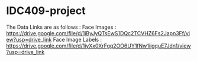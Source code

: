 # IDC409-project
The Data Links are as follows : 
Face Images : https://drive.google.com/file/d/1iByJyQTsEwS1DQc2TCVHZ6Fs2Japn3Ff/view?usp=drive_link
Face Image Labels : https://drive.google.com/file/d/1iyXx0XrFgq2OO6UY1fNw1iigquE7Jdn1/view?usp=drive_link
